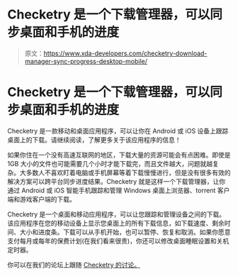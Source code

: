 # Checketry 是一个下载管理器，可以同步桌面和手机的进度

> 原文：<https://www.xda-developers.com/checketry-download-manager-sync-progress-desktop-mobile/>

# Checketry 是一个下载管理器，可以同步桌面和手机的进度

Checketry 是一款移动和桌面应用程序，可以让你在 Android 或 iOS 设备上跟踪桌面上的下载。请继续阅读，了解更多关于该应用程序的信息！

如果你住在一个没有高速互联网的地区，下载大量的资源可能会有点困难。即使是 1GB 大小的文件也可能需要几个小时才能下载完，而且文件越大，问题就越复杂。大多数人不喜欢盯着电脑或手机屏幕等着下载慢慢进行，但是没有很多有效的解决方案可以跨平台同步进度结果。Checketry 就是这样一个下载管理器，让你通过 Android 或 iOS 智能手机跟踪和管理 Windows 桌面上浏览器、torrent 客户端和游戏客户端的下载。

Checketry 是一个桌面和移动应用程序，可以让您跟踪和管理设备之间的下载。该应用程序在您的移动设备上显示您桌面上的所有下载信息，如下载速度、剩余时间、大小和进度条。下载可以从手机开始，也可以暂停、恢复和取消。如果你愿意支付每月或每年的保费计划(在我们看来很贵)，你还可以修改桌面睡眠设置和关机定时器。

你可以在我们的论坛上跟随 [Checketry 的讨论。](https://forum.xda-developers.com/android/apps-games/app-checketry-download-manager-tracker-t3942843)